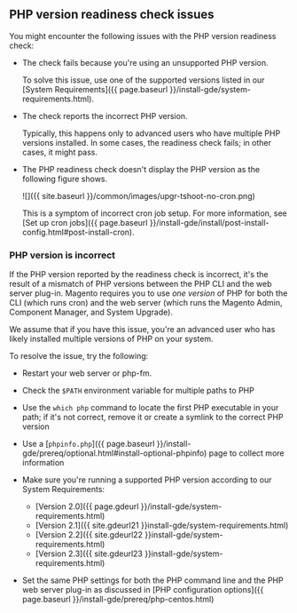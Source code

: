 

## PHP version readiness check issues

You might encounter the following issues with the PHP version readiness check:

*	The check fails because you're using an unsupported PHP version.

	To solve this issue, use one of the supported versions listed in our [System Requirements]({{ page.baseurl }}/install-gde/system-requirements.html).

*	The check reports the incorrect PHP version.

	Typically, this happens only to advanced users who have multiple PHP versions installed. In some cases, the readiness check fails; in other cases, it might pass.

*	The PHP readiness check doesn't display the PHP version as the following figure shows.

	![]({{ site.baseurl }}/common/images/upgr-tshoot-no-cron.png)

	This is a symptom of incorrect cron job setup. For more information, see [Set up cron jobs]({{ page.baseurl }}/install-gde/install/post-install-config.html#post-install-cron).

### PHP version is incorrect

If the PHP version reported by the readiness check is incorrect, it's the result of a mismatch of PHP versions between the PHP CLI and the web server plug-in. Magento requires you to use *one version* of PHP for both the CLI (which runs cron) and the web server (which runs the Magento Admin, Component Manager, and System Upgrade).

We assume that if you have this issue, you're an advanced user who has likely installed multiple versions of PHP on your system.

To resolve the issue, try the following:

*	Restart your web server or php-fm.
*	Check the `$PATH` environment variable for multiple paths to PHP
*	Use the `which php` command to locate the first PHP executable in your path; if it's not correct, remove it or create a symlink to the correct PHP version
*	Use a [`phpinfo.php`]({{ page.baseurl }}/install-gde/prereq/optional.html#install-optional-phpinfo) page to collect more information
*	Make sure you're running a supported PHP version according to our System Requirements:

	*	[Version 2.0]({{ page.gdeurl }}/install-gde/system-requirements.html)
	*	[Version 2.1]({{ site.gdeurl21 }}install-gde/system-requirements.html)
	*	[Version 2.2]({{ site.gdeurl22 }}install-gde/system-requirements.html)
	*	[Version 2.3]({{ site.gdeurl23 }}install-gde/system-requirements.html)
	
*	Set the same PHP settings for both the PHP command line and the PHP web server plug-in as discussed in [PHP configuration options]({{ page.baseurl }}/install-gde/prereq/php-centos.html)
